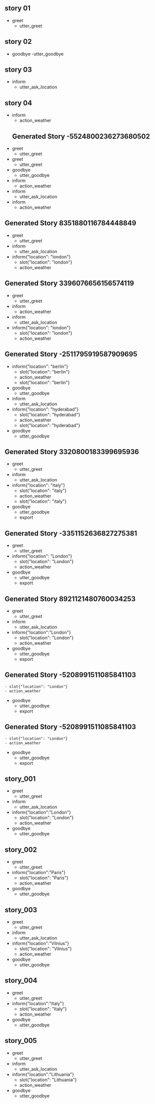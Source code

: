 ## story 01
* greet
    - utter_greet

## story 02
* goodbye
    -utter_goodbye

## story 03
* inform
    - utter_ask_location

## story 04
* inform
    - action_weather
    ## Generated Story -5524800236273680502
* greet
    - utter_greet
* greet
    - utter_greet
* goodbye
    - utter_goodbye
* inform
    - action_weather
* inform
    - utter_ask_location
* inform
    - action_weather

## Generated Story 8351880116784448849
* greet
    - utter_greet
* inform
    - utter_ask_location
* inform{"location": "london"}
    - slot{"location": "london"}
    - action_weather

## Generated Story 3396076656156574119
* greet
    - utter_greet
* inform
    - action_weather
* inform
    - utter_ask_location
* inform{"location": "london"}
    - slot{"location": "london"}
    - action_weather

## Generated Story -2511795919587909695
* inform{"location": "berlin"}
    - slot{"location": "berlin"}
    - action_weather
    - slot{"location": "berlin"}
* goodbye
    - utter_goodbye
* inform
    - utter_ask_location
* inform{"location": "hyderabad"}
    - slot{"location": "hyderabad"}
    - action_weather
    - slot{"location": "hyderabad"}
* goodbye
    - utter_goodbye

## Generated Story 3320800183399695936
* greet
    - utter_greet
* inform
    - utter_ask_location
* inform{"location": "italy"}
    - slot{"location": "italy"}
    - action_weather
    - slot{"location": "italy"}
* goodbye
    - utter_goodbye
    - export
## Generated Story -3351152636827275381
* greet
    - utter_greet
* inform{"location": "London"}
    - slot{"location": "London"}
    - action_weather
* goodbye
    - utter_goodbye
    - export
## Generated Story 8921121480760034253
* greet
    - utter_greet
* inform
    - utter_ask_location
* inform{"location":"London"}
    - slot{"location": "London"}
    - action_weather
* goodbye
    - utter_goodbye
    - export
## Generated Story -5208991511085841103
    - slot{"location": "London"}
    - action_weather
* goodbye
    - utter_goodbye
    - export
## Generated Story -5208991511085841103
    - slot{"location": "London"}
    - action_weather
* goodbye
    - utter_goodbye
    - export
## story_001
* greet
   - utter_greet
* inform
   - utter_ask_location
* inform{"location":"London"}
   - slot{"location": "London"}
   - action_weather
* goodbye
   - utter_goodbye
## story_002
* greet
   - utter_greet
* inform{"location":"Paris"}
   - slot{"location": "Paris"}
   - action_weather
* goodbye
   - utter_goodbye 
## story_003
* greet
   - utter_greet
* inform
   - utter_ask_location
* inform{"location":"Vilnius"}
   - slot{"location": "Vilnius"}
   - action_weather
* goodbye
   - utter_goodbye
## story_004
* greet
   - utter_greet
* inform{"location":"Italy"}
   - slot{"location": "Italy"}
   - action_weather
* goodbye
   - utter_goodbye 
## story_005
* greet
   - utter_greet
* inform
   - utter_ask_location
* inform{"location":"Lithuania"}
   - slot{"location": "Lithuania"}
   - action_weather
* goodbye
   - utter_goodbye
